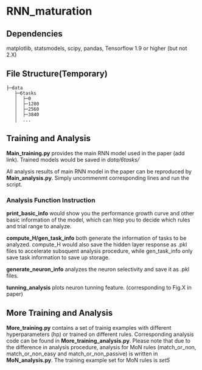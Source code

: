 # RNN_maturation
## Dependencies

matplotlib, statsmodels, scipy, pandas, Tensorflow 1.9 or higher (but not 2.X)

## File Structure(Temporary)

```
├─data
   ├─6tasks
   │  ├─0
   │  ├─1280
   │  ├─2560
   │  ├─3840
   │  ...
```

## Training and Analysis

**Main_training.py** provides the main RNN model used in the paper (add link). Trained models would be saved in *data/6tasks/*

All analysis results of main RNN model in the paper can be reproduced by **Main_analysis.py**. Simply uncommenmt corresponding lines and run the script. 

### Analysis Function Instruction
**print_basic_info** would show you the performance growth curve and other basic information of the model, which can hlep you to decide which rules and trial range to analyze.

**compute_H/gen_task_info** both generate the information of tasks to be analyzed. compute_H would also save the hidden layer response as .pkl files to accelerate subsquent analysis procedure, while gen_task_info only save task information to save up storage. 

**generate_neuron_info** analyzes the neuron selectivity and save it as .pkl files.

**tunning_analysis**  plots neuron tunning feature. (corresponding to Fig.X in paper)


## More Training and Analysis

**More_training.py** contains a set of trainig examples with different hyperparameters (hp) or trained on different rules. Corresponding analysis code can be found in **More_training_analysis.py**. Please note that due to the difference in analysis procedure, analysis for MoN rules (match_or_non, match_or_non_easy and match_or_non_passive) is written in **MoN_analysis.py**. The training example set for MoN rules is *set5*
